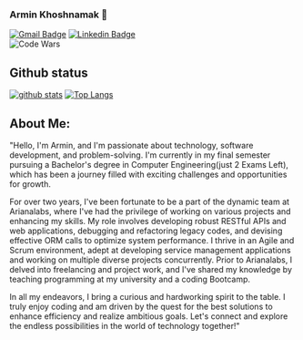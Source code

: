 ### Armin Khoshnamak 🐙


[![Gmail Badge](https://img.shields.io/badge/-armin.khoshnamk@gmail.com-c14438?style=flat&logo=Gmail&logoColor=white&link=mailto:armin.khoshnamak@gmail.com)](mailto:armin.khoshnamak@gmail.com)
[![Linkedin Badge](https://img.shields.io/badge/-armin%20khoshnamak-0072b1?style=flat&logo=Linkedin&logoColor=white&link=armin-khoshnamak)](https://www.linkedin.com/in/armin-khoshnamak-13b276195/) 
<br>
![Code Wars](https://www.codewars.com/users/ArminNaCl/badges/large)
</p>

## Github status
[![github stats](https://github-readme-stats.vercel.app/api?username=arminnacl)](https://github.com/anuraghazra/github-readme-stats) 
[![Top Langs](https://github-readme-stats.vercel.app/api/top-langs/?username=arminnacl&layout=compact)](https://github.com/arminnacl/github-readme-stats)


## About Me:
"Hello, I'm Armin, and I'm passionate about technology, software development, and problem-solving. I'm currently in my final semester pursuing a Bachelor's degree in Computer Engineering(just 2 Exams Left), which has been a journey filled with exciting challenges and opportunities for growth.

For over two years, I've been fortunate to be a part of the dynamic team at Arianalabs, where I've had the privilege of working on various projects and enhancing my skills. My role involves developing robust RESTful APIs and web applications, debugging and refactoring legacy codes, and devising effective ORM calls to optimize system performance. I thrive in an Agile and Scrum environment, adept at developing service management applications and working on multiple diverse projects concurrently. Prior to Arianalabs, I delved into freelancing and project work, and I've shared my knowledge by teaching programming at my university and a coding Bootcamp.

In all my endeavors, I bring a curious and hardworking spirit to the table. I truly enjoy coding and am driven by the quest for the best solutions to enhance efficiency and realize ambitious goals. Let's connect and explore the endless possibilities in the world of technology together!"




